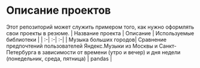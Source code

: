# Описание проектов
Этот репозиторий может служить примером того, как нужно оформлять свои проекты в резюме.
|      Название проекта   | Описание             | Используемые библиотеки        |
| :-| :-| :-|
| Музыка больших городов| Сравнение предпочтений пользователей Яндекс.Музыки из Москвы и Санкт-Петербурга в зависимости от времени (утро и вечер) и дня недели (понедельник, среда, пятница)               |  pandas           |
